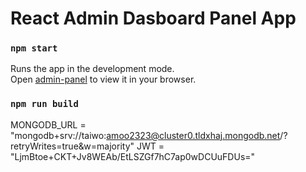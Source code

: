 # React Admin Dasboard Panel App
### `npm start`

Runs the app in the development mode.\
Open [admin-panel](https://nimble-flan-1a6f62.netlify.app/) to view it in your browser.
### `npm run build`
MONGODB_URL = "mongodb+srv://taiwo:amoo2323@cluster0.tldxhaj.mongodb.net/?retryWrites=true&w=majority"
JWT = "LjmBtoe+CKT+Jv8WEAb/EtLSZGf7hC7ap0wDCUuFDUs="




